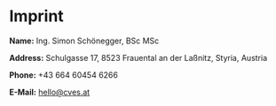 # Imprint

**Name:** Ing. Simon Schönegger, BSc MSc

**Address:** Schulgasse 17, 8523 Frauental an der Laßnitz, Styria, Austria

**Phone:** +43 664 60454 6266

**E-Mail:** hello@cves.at